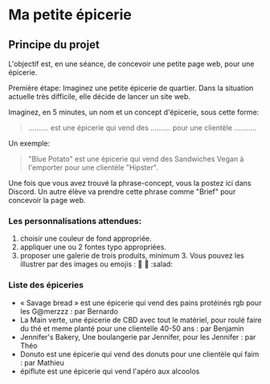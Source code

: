 # Ma petite épicerie

## Principe du projet

L'objectif est, en une séance, de concevoir une petite page web, pour une épicerie.

Première étape:
Imaginez une petite épicerie de quartier.
Dans la situation actuelle très difficile, elle décide de lancer un site web.

Imaginez, en 5 minutes, un nom et un concept d'épicerie, sous cette forme:

> .......... est une épicerie qui vend des .......... pour une clientèle ...........

Un exemple: 

> "Blue Potato" est une épicerie qui vend des Sandwiches Vegan à l'emporter pour une clientèle "Hipster".

Une fois que vous avez trouvé la phrase-concept, vous la postez ici dans Discord.
Un autre élève va prendre cette phrase comme "Brief" pour concevoir la page web.

### Les personnalisations attendues: 

1. choisir une couleur de fond appropriée.
2. appliquer une ou 2 fontes typo appropriées.
3. proposer une galerie de trois produits, minimum 3. Vous pouvez les illustrer par des images ou emojis : :cherries: :bagel: :salad:

### Liste des épiceries

- « Savage bread » est une épicerie qui vend des pains protéinés rgb pour les G@merzzz : par Bernardo
- La Main verte, une épicerie de CBD avec tout le matériel, pour roulé faire du thé et meme planté pour une clientelle 40-50 ans : par Benjamin
- Jennifer's Bakery, Une boulangerie par Jennifer, pour les Jennifer : par Théo
- Donuto est une épicerie qui vend des donuts pour une clientèle qui faim : par Mathieu
- épiflute est une épicerie qui vend l'apéro aux alcoolos